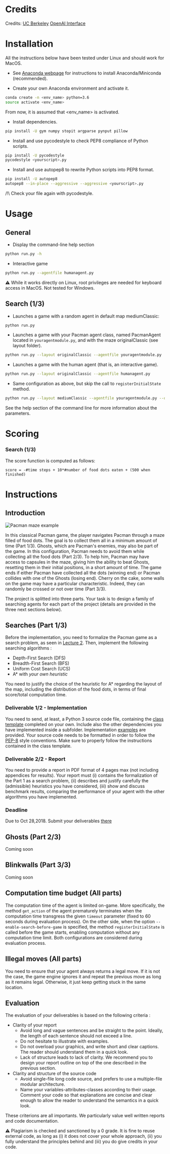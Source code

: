 # Credits

Credits: [UC Berkeley](http://ai.berkeley.edu/project_overview.html)
         [OpenAI Interface](https://github.com/sohamghosh121/PacmanGym)

# Installation


All the instructions below have been tested under Linux and should work for MacOS.

 - See [Anaconda webpage](https://conda.io/docs/user-guide/install/index.html) for instructions to install Anaconda/Miniconda (recommended).

 - Create your own Anaconda environment and activate it.
```bash
conda create -n <env_name> python=3.6
source activate <env_name>
```

From now, it is assumed that <env_name> is activated. 

 - Install dependencies.
```bash
pip install -U gym numpy stopit argparse pynput pillow
```

 - Install and use pycodestyle to check PEP8 compliance of Python scripts.
```bash
pip install -U pycodestyle
pycodestyle <yourscript>.py
```

 - Install and use autopep8 to rewrite Python scripts into PEP8 format.
```bash
pip install -U autopep8
autopep8 --in-place --aggressive --aggressive <yourscript>.py
```

/!\ Check your file again with pycodestyle.

# Usage

## General

 - Display the command-line help section
```bash
python run.py -h
```

  - Interactive game
```bash
python run.py --agentfile humanagent.py
```
:warning: While it works directly on Linux, root privileges are needed for keyboard access in MacOS. Not tested for Windows.

## Search (1/3)

 - Launches a game with a random agent in default map mediumClassic:
```bash
python run.py
```

 - Launches a game with your Pacman agent class, named PacmanAgent located in `youragentmodule.py`, and with the maze originalClassic (see layout folder).
```bash
python run.py --layout originalClassic --agentfile youragentmodule.py
```
 - Launches a game with the human agent (that is, an interactive game).
```bash
python run.py --layout originalClassic --agentfile humanagent.py
```

- Same configuration as above, but skip the call to `registerInitialState` method.
```bash
python run.py --layout mediumClassic --agentfile youragentmodule.py --onlyonline
```


See the help section of the command line for more information about the parameters.

# Scoring

### Search (1/3)

The score function is computed as follows:

`score = -#time steps + 10*#number of food dots eaten + (500 when finished)`

# Instructions

## Introduction 

![Pacman maze example](https://github.com/glouppe/info8006-introduction-to-ai/blob/pacman_project/pacman/pacman_game.png "Pacman maze")

In this classical Pacman game, the player navigates Pacman through a maze filled of food dots. The goal is to collect them all in a minimum amount of time (Part 1/3). Ghosts, which are Pacman's enemies, may also be part of the game. In this configuration, Pacman needs to avoid them while collecting all the food dots (Part 2/3). To help him, Pacman may have access to capsules in the maze, giving him the ability to beat Ghosts, resetting them in their initial positions, in a short amount of time. The game ends if either Pacman have collected all the dots (winning end) or Pacman collides with one of the Ghosts (losing end). Cherry on the cake, some walls on the game may have a particular characteristic. Indeed, they can randomly be crossed or not over time (Part 3/3).

The project is splitted into three parts. Your task is to design a family of searching agents for each part of the project (details are provided in the three next sections below). 

## Searches (Part 1/3)

Before the implementation, you need to formalize the Pacman game as a search problem, as seen in [Lecture 2](https://glouppe.github.io/info8006-introduction-to-ai/?p=lecture2.md). Then, implement the following searching algorithms :

 - Depth-First Search (DFS)
 - Breadth-First Search (BFS)
 - Uniform Cost Search (UCS)
 - A* with *your own heuristic*

You need to justify the choice of the heuristic for A* regarding the layout of the map, including the distribution of the food dots, in terms of final score/total computation time.



### Deliverable 1/2 - Implementation

You need to send, at least, a Python 3 source code file, containing the [class template](https://github.com/glouppe/info8006-introduction-to-ai/tree/master/pacman/pacmanagent.py) completed on your own. Include also the other dependencies you have implemented inside a subfolder. Implementation [examples](https://github.com/glouppe/info8006-introduction-to-ai/tree/master/pacman/) are provided. Your source code needs to be formatted in order to follow the [PEP-8](https://www.python.org/dev/peps/pep-0008/) style conventions. Make sure to properly follow the instructions contained in the class template. 

### Deliverable 2/2 - Report

You need to provide a report in PDF format of 4 pages max (not including appendices for results). Your report must (i) contains the formalization of the Part 1 as a search problem, (ii) describes and justify carefully the (admissible) heuristics you have considered, (iii) show and discuss benchmark results, comparing the performance of your agent with the other algorithms you have implemented.

### Deadline

Due to Oct 28,2018. Submit your deliverables [there](https://submit.montefiore.ulg.ac.be/teacher/courseDetails/INFO8006/)

## Ghosts (Part 2/3)

Coming soon

## Blinkwalls (Part 3/3)

Coming soon

## Computation time budget (All parts)

The computation time of the agent is limited on-game. More specifically, the method ```get_action``` of the agent prematurely terminates when the computation time transgress the given `timeout` parameter (fixed to 60 seconds during evaluation process). On the other side, when the option ``` --enable-search-before-game ``` is specified, the method ``` registerInitialState ``` is called before the game starts, enabling computation without any computation time limit. Both configurations are considered during evaluation process.

## Illegal moves (All parts)

You need to ensure that your agent always returns a legal move. If it is not the case, the game engine ignores it and repeat the previous move as long as it remains legal. Otherwise, it just keep getting stuck in the same location.



## Evaluation

The evaluation of your deliverables is based on the following criteria :

- Clarity of your report
	* Avoid long and vague sentences and be straight to the point. Ideally, the length of each sentence should not exceed a line.
	* Do not hesitate to illustrate with examples.
	* Do not overload your graphics, and write short and clear captions. The reader should understand them in a quick look.
	* Lack of structure leads to lack of clarity. We recommend you to design your report outline on top of the one described in the previous section.
- Clarity and structure of the source code
	* Avoid single-file long code source, and prefers to use a multiple-file modular architecture. 
	* Name your variables-attributes-classes according to their usage. Comment your code so that explanations are concise and clear enough to allow the reader to understand the semantics in a quick look.

These criterions are all importants. We particularly value well written reports and code documentation. 

:warning: Plagiarism is checked and sanctioned by a 0 grade. It is fine to reuse external code, as long as (i) it does not cover your whole approach, (ii) you fully understand the principles behind and (iii) you do give credits in your code.
